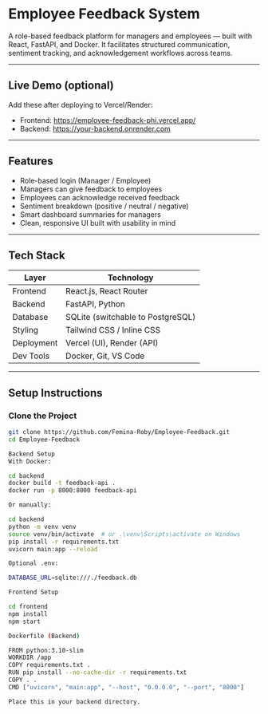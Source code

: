 # Employee Feedback System

A role-based feedback platform for managers and employees — built with React, FastAPI, and Docker. It facilitates structured communication, sentiment tracking, and acknowledgement workflows across teams.

---

## Live Demo (optional)

Add these after deploying to Vercel/Render:

- Frontend: https://employee-feedback-phi.vercel.app/
- Backend: https://your-backend.onrender.com

---

## Features

- Role-based login (Manager / Employee)
- Managers can give feedback to employees
- Employees can acknowledge received feedback
- Sentiment breakdown (positive / neutral / negative)
- Smart dashboard summaries for managers
- Clean, responsive UI built with usability in mind

---

## Tech Stack

| Layer     | Technology               |
|-----------|--------------------------|
| Frontend  | React.js, React Router   |
| Backend   | FastAPI, Python          |
| Database  | SQLite (switchable to PostgreSQL) |
| Styling   | Tailwind CSS / Inline CSS |
| Deployment | Vercel (UI), Render (API) |
| Dev Tools | Docker, Git, VS Code     |

---

## Setup Instructions

### Clone the Project

```bash
git clone https://github.com/Femina-Roby/Employee-Feedback.git
cd Employee-Feedback

Backend Setup
With Docker:

cd backend
docker build -t feedback-api .
docker run -p 8000:8000 feedback-api

Or manually:

cd backend
python -m venv venv
source venv/bin/activate  # or .\venv\Scripts\activate on Windows
pip install -r requirements.txt
uvicorn main:app --reload

Optional .env:

DATABASE_URL=sqlite:///./feedback.db

Frontend Setup

cd frontend
npm install
npm start

Dockerfile (Backend)

FROM python:3.10-slim
WORKDIR /app
COPY requirements.txt .
RUN pip install --no-cache-dir -r requirements.txt
COPY . .
CMD ["uvicorn", "main:app", "--host", "0.0.0.0", "--port", "8000"]

Place this in your backend directory.



